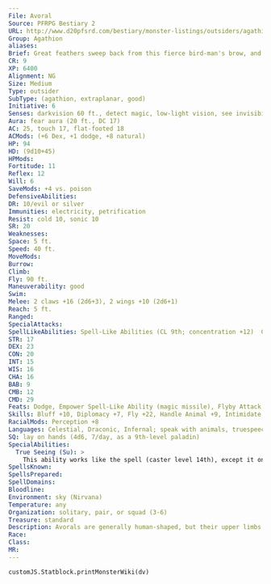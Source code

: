 ```yaml
---
File: Avoral
Source: PFRPG Bestiary 2
URL: http://www.d20pfsrd.com/bestiary/monster-listings/outsiders/agathion/agathion-avoral
Group: Agathion
aliases: 
Brief: Great feathers sweep back from this fierce bird-man's brow, and long, clawed hands grow from the end of his wings.
CR: 9
XP: 6400
Alignment: NG
Size: Medium
Type: outsider
SubType: (agathion, extraplanar, good)
Initiative: 6
Senses: darkvision 60 ft., detect magic, low-light vision, see invisibility, true seeing; Perception +23
Aura: fear aura (20 ft., DC 17)
AC: 25, touch 17, flat-footed 18
ACMods: (+6 Dex, +1 dodge, +8 natural)
HP: 94
HD: (9d10+45)
HPMods: 
Fortitude: 11
Reflex: 12
Will: 6
SaveMods: +4 vs. poison
DefensiveAbilities: 
DR: 10/evil or silver
Immunities: electricity, petrification
Resist: cold 10, sonic 10
SR: 20
Weaknesses: 
Space: 5 ft.
Speed: 40 ft.
MoveMods: 
Burrow: 
Climb: 
Fly: 90 ft.
Maneuverability: good
Swim: 
Melee: 2 claws +16 (2d6+3), 2 wings +10 (2d6+1)
Reach: 5 ft.
Ranged: 
SpecialAttacks: 
SpellLikeAbilities: Spell-Like Abilities (CL 9th; concentration +12)  Constant-detect magic, see invisibility, speak with animals   At Will-aid, blur (self only), command (DC 14), detect magic, dimension door, dispel magic, gust of wind (DC 15), hold person (DC 16), light, magic circle against evil (self only)   3/day-lightning bolt (DC 16), empowered magic missile
STR: 17
DEX: 23
CON: 20
INT: 15
WIS: 16
CHA: 16
BAB: 9
CMB: 12
CMD: 29
Feats: Dodge, Empower Spell-Like Ability (magic missile), Flyby Attack, Weapon Finesse, Weapon Focus (claw)
Skills: Bluff +10, Diplomacy +7, Fly +22, Handle Animal +9, Intimidate +15, Knowledge (any one) +14, Perception +23, Ride +7, Sense Motive +15, Spellcraft +11, Stealth +18
RacialMods: Perception +8
Languages: Celestial, Draconic, Infernal; speak with animals, truespeech
SQ: lay on hands (4d6, 7/day, as a 9th-level paladin)
SpecialAbilities:
  True Seeing (Su): >
    This ability works like the spell (caster level 14th), except it only affects the avoral, the avoral must concentrate for 1 full round before it takes effect, and it remains as long as the avoral concentrates.
SpellsKnown: 
SpellsPrepared: 
SpellDomains: 
Bloodline: 
Environment: sky (Nirvana)
Temperature: any
Organization: solitary, pair, or squad (3-6)
Treasure: standard
Description: Avorals are generally human-shaped, but their upper limbs are great wings with a human-like hand at the end of each, allowing avorals to use tools and weapons, though in battle they prefer to attack from the air and slash with the large claws on their feet and buffets from their great wings. An avoral's head has a feathery cowl instead of hair, typically brown, white, gray, or golden, and its facial features are bird-like, with a large nose and piercing eyes. Its bones are hollow but strong, making it ideal for flying. Like eagles, avorals have phenomenal vision, and can see fine details even at great distances.  Though on their home plane they are content to soar among the clouds and challenge each other to diving contests among the mountain peaks, in war avorals are the scouts, spies, and messengers of the agathions. With their incredible speed, phenomenal eyesight, and magical powers, they can sneak into an area, spy on whatever lives there, silently converse with the local fauna for additional information, and fly or teleport out again with a comprehensive report. They are experts at hit-and-run attacks and are often responsible for ferrying other celestial soldiers to battle.  A typical avoral is 7 feet tall but weighs only 120 pounds.
Race: 
Class: 
MR: 
---
```

```dataviewjs
customJS.Statblock.printMonsterWiki(dv)
```
